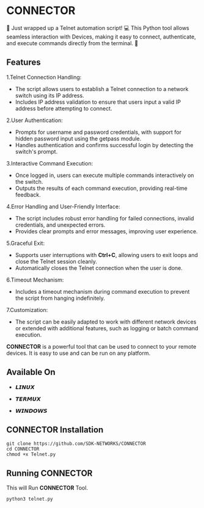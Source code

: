 
# CONNECTOR

🚀 Just wrapped up a Telnet automation script! 💻 This Python tool allows seamless interaction with Devices, making it easy to connect, authenticate, and execute commands directly from the terminal. 🔄


## Features

1.Telnet Connection Handling:
- The script allows users to establish a Telnet connection to a network switch using its IP address.
- Includes IP address validation to ensure that users input a valid IP address before attempting to connect.
 
2.User Authentication:
- Prompts for username and password credentials, with support for hidden password input using the getpass module.
- Handles authentication and confirms successful login by detecting the switch's prompt.

3.Interactive Command Execution:
- Once logged in, users can execute multiple commands interactively on the switch.
- Outputs the results of each command execution, providing real-time feedback.

4.Error Handling and User-Friendly Interface:
- The script includes robust error handling for failed connections, invalid credentials, and unexpected errors.
- Provides clear prompts and error messages, improving user experience.

5.Graceful Exit:
- Supports user interruptions with **Ctrl+C**, allowing users to exit loops and close the Telnet session cleanly.
- Automatically closes the Telnet connection when the user is done.

6.Timeout Mechanism:
- Includes a timeout mechanism during command execution to prevent the script from hanging indefinitely.

7.Customization:
- The script can be easily adapted to work with different network devices or extended with additional features, such as logging or batch command execution.

**CONNECTOR** is a powerful tool that can be used to connect to your remote devices. It is easy to use and can be run on any platform.

## Available On 

- 𝙇𝙄𝙉𝙐𝙓

- 𝙏𝙀𝙍𝙈𝙐𝙓

- 𝙒𝙄𝙉𝘿𝙊𝙒𝙎
## CONNECTOR Installation

```
git clone https://github.com/SDK-NETWORKS/CONNECTOR
cd CONNECTOR
chmod +x Telnet.py
```

## Running CONNECTOR

This will Run **CONNECTOR** Tool.

```
python3 telnet.py 
```
